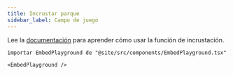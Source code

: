 ```yaml
---
title: Incrustar parque
sidebar_label: Campo de juego
---
```


Lee la [documentación](intro) para aprender cómo usar la función de incrustación.

```mdx-code-block
importar EmbedPlayground de "@site/src/components/EmbedPlayground.tsx"

<EmbedPlayground />
```
